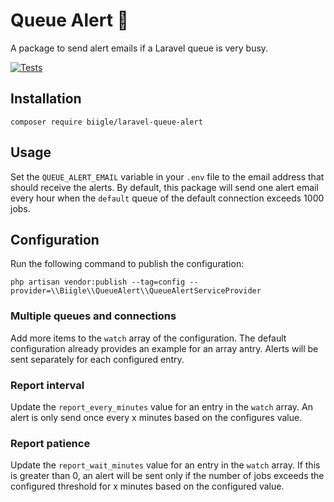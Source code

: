 # Queue Alert 🚨

A package to send alert emails if a Laravel queue is very busy.

[![Tests](https://github.com/biigle/laravel-queue-alert/actions/workflows/tests.yml/badge.svg)](https://github.com/biigle/laravel-queue-alert/actions/workflows/tests.yml)

## Installation

```
composer require biigle/laravel-queue-alert
```

## Usage

Set the `QUEUE_ALERT_EMAIL` variable in your `.env` file to the email address that should receive the alerts. By default, this package will send one alert email every hour when the `default` queue of the default connection exceeds 1000 jobs.

## Configuration

Run the following command to publish the configuration:

```
php artisan vendor:publish --tag=config --provider=\\Biigle\\QueueAlert\\QueueAlertServiceProvider
```

### Multiple queues and connections

Add more items to the `watch` array of the configuration. The default configuration already provides an example for an array antry. Alerts will be sent separately for each configured entry.

### Report interval

Update the `report_every_minutes` value for an entry in the `watch` array. An alert is only send once every x minutes based on the configures value.

### Report patience

Update the `report_wait_minutes` value for an entry in the `watch` array. If this is greater than 0, an alert will be sent only if the number of jobs exceeds the configured threshold for x minutes based on the configured value.
